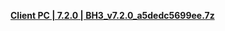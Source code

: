 
**[ Client PC | 7.2.0 | BH3_v7.2.0_a5dedc5699ee.7z ](https://bundle.bh3.com/ptpublic/rel/20231218144111_nFwR8NyQCxVRbXeo/PC/BH3_v7.2.0_a5dedc5699ee.7z)**
